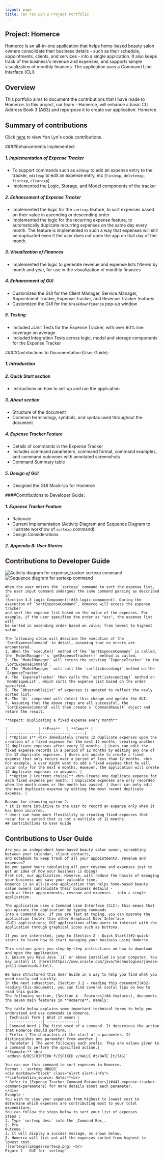 ```yaml
---
layout: page
title: Tan Yan Lyn's Project Portfolio
---
```


## Project: Homerce
Homerce is an all-in-one application that helps home-based beauty salon owners consolidate their business details - 
such as their schedule, appointments, clients, and services - into a single application. It also keeps track of the business's
revenue and expenses, and supports simple visualization of monthly finances.
The application uses a Command Line Interface (CLI).

## Overview
This portfolio aims to document the contributions that I have made to Homerce. In this project, our team - Homerce,
will enhance a basic CLI Address Book 3 (AB3) and repurpose it to create our application: Homerce.

## Summary of contributions

Click [here](https://nus-cs2103-ay2021s1.github.io/tp-dashboard/#breakdown=true&search=&sort=groupTitle&sortWithin=title&since=2020-08-14&timeframe=commit&mergegroup=&groupSelect=groupByRepos&checkedFileTypes=docs~functional-code~test-code~other&tabOpen=true&tabType=authorship&tabAuthor=yanlynnnnn&tabRepo=AY2021S1-CS2103T-W13-3%2Ftp%5Bmaster%5D&authorshipIsMergeGroup=false&authorshipFileTypes=docs~functional-code~test-code)
to view Yan Lyn's code contributions.

####Enhancements Implemented: <br>
##### 1. Implementation of Expense Tracker <br>
* To support commands such as `addexp` to add an expense entry to the tracker,
`editexp` to edit an expense entry,
etc (`findexp`, `deleteexp`, `listexp`, `clearexp`)
* Implemented the Logic, Storage, and Model components of the tracker

##### 2. Enhancement of Expense Tracker <br>
* Implemented the logic for the `sortexp` feature, to sort expenses based on their value in ascending
or descending order
* Implemented the logic for the recurring expense feature, 
to automatically duplicate recurring expenses on the same day every month. The feature is implemented in such a way that
expenses will still be duplicated even if the user does not open the app on that day of the month.

##### 3. Visualization of Finances
* Implemented the logic to generate revenue and expense lists filtered by month and year,
for use in the visualization of monthly finances

##### 4. Enhancement of GUI
* Customized the GUI for the Client Manager, Service Manager, Appointment Tracker,
Expense Tracker, and Revenue Tracker features
* Customized the GUI for the `breakdownfinance` pop-up window

##### 5. Testing
* Included JUnit Tests for the Expense Tracker, with over 90% line coverage on average
* Included Integration Tests across logic, model and storage components for the Expense Tracker

####Contributions to Documentation (User Guide): <br>
##### 1. Introduction
##### 2. Quick Start section
* Instructions on how to set-up and run the application
##### 3. About section
* Structure of the document
* Common terminology, symbols, and syntax used throughout the document
##### 4. Expense Tracker Feature
 * Details of commands in the Expense Tracker 
 * Includes command parameters, command format, command examples, and command outcomes with annotated screenshots
 * Command Summary table
##### 5. Design of GUI
* Designed the GUI Mock-Up for Homerce

####Contributions to Developer Guide: <br>
##### 1. Expense Tracker Feature
* Rationale
* Current Implementation (Activity Diagram and Sequence Diagram to illustrate workflow of  `sortexp` command)
* Design Considerations
##### 2. Appendix B: User Stories

## Contributions to Developer Guide

![Activity diagram for expense_tracker sortexp command](images/SortExpenseActivityDiagram.png)
![Sequence diagram for sortexp command](images/SortExpenseSD.png)

```
When the user enters the `sortexp` command to sort the expense list, the user input command undergoes the same command parsing as described in
[Section 3.3 Logic Component](#33-logic-component). During the execution of `SortExpenseCommand`, Homerce will access the expense tracker
and sort the expense list based on the value of the expenses. For example, if the user specifies the order as "asc", the expense list will
be sorted in ascending order based on value, from lowest to highest value.

The following steps will describe the execution of the `SortExpenseCommand` in detail, assuming that no errors are encountered.
1. When the `execute()` method of the `SortExpenseCommand` is called, the `ModelManager`'s `getExpenseTracker()` method is called.
2. The `ModelManager` will return the existing `ExpenseTracker` to the `SortExpenseCommand`.
3. The `ModelManager` will call the `sort(isAsceding)` method on the `ExpenseTracker`.
4. The `ExpenseTracker` then calls the `sort(isAscending)` method on `NonUniqueList`, which sorts the expense list based on the order specified.
5. The `ObservableList` of expenses is updated to reflect the newly sorted list.
6. The `Ui` component will detect this change and update the GUI.
7. Assuming that the above steps are all successful, the `SortExpenseCommand` will then create a `CommandResult` object and return the result.
```
```
**Aspect: Duplicating a fixed expense every month**

|              | **Pros**   | **Cons** |
| -------------|-------------| -----|
| **Option 1** <br> Immediately create 12 duplicate expenses upon the creation of a fixed expense for the next 12 months, creating another 12 duplicate expenses after every 12 months. | Users can edit the fixed expense records in a period of 12 months by editing any one of the 12 duplicate expenses. | Users are unable to create a fixed expense that only recurs over a period of less than 12 months. <br> For example, a user might want to add a fixed expense that he will incur only for the next 6 months. However, the application will create 12 duplicate expenses in advance. |
| **Option 2 (current choice)** <br> Create one duplicate expense for each fixed expense per month. | Duplicate expenses are only recorded when the month comes or the month has passed. | Users can only edit the next duplicate expense by editing the most recent duplicate expense. |

Reason for choosing option 2:
* It is more intuitive to the user to record an expense only when it has been incurred.
* Users can have more flexibility in creating fixed expenses that recur for a period that is not a multiple of 12 months.
## Contributions to User Guide
```

## Contributions to User Guide
```
Are you an independent home-based beauty salon owner, scrambling between your calendar, client contacts, 
and notebook to keep track of all your appointments, revenue and expenses? 
Do you spend hours tabulating all your revenue and expenses just to get an idea of how your business is doing?
Fret not, our application, Homerce, will reduce the hassle of managing your business and save your valuable time. 
Homerce is an all-in-one application that helps home-based beauty salon owners consolidate their business details - 
such as their appointments, revenue and expenses - into a single application. 

The application uses a Command Line Interface (CLI); this means that you operate the application by typing commands 
into a Command Box. If you are fast at typing, you can operate the application faster than other Graphical User Interface 
(GUI) applications; GUI applications allow users to interact with the application through graphical icons such as buttons.

If you are interested, jump to [Section 2 - Quick Start](#2-quick-start) to learn how to start managing your business using Homerce.
```
```
This section gives you step-by-step instructions on how to download and open the application.
1. Ensure you have Java `11` or above installed in your Computer. You may install it [here](https://www.oracle.com/java/technologies/javase-jdk11-downloads.html). 
```
```
We have structured this User Guide in a way to help you find what you need easily and quickly. 
In the next subsection, [Section 3.2 - reading this document](#32-reading-this-document), you can find several useful tips on how to read this guide.
The following section, [Section 4 - Features](#4-features), documents the seven main features in **Homerce**, namely:
```
```$xslt
The table below explains some important technical terms to help you understand and use commands in Homerce.
| Technical Term | What it means |
| ---------------| --------------|
| Command Word | The first word of a command. It determines the action that Homerce should perform. |
| Prefix | The characters at the start of a parameter. It distinguishes one parameter from another.|
| Parameter | The word following each prefix. They are values given to a command to perform the specified action.|
**Example:** <br>
`addexp d/DESCRIPTION f/ISFIXED v/VALUE dt/DATE [t/TAG]`
```
```
You can use this command to sort expenses in Homerce.
Format : `sortexp ORDER`
<div markdown="block" class="alert alert-info">
**:information_source: Note:**<br>
* Refer to [Expense Tracker Command Parameters](#441-expense-tracker-command-parameters) for more details about each parameter.
</div>
Example :
You wish to view your expenses from highest to lowest cost to determine which expenses are contributing most to your total expenditure.
You can follow the steps below to sort your list of expenses.
Steps :
1. Type `sortexp desc` into the _Command Box_.
2. Pre
Outcome :
1. It will display a success message, as shown below.
2. Homerce will list out all the expenses sorted from highest to lowest cost.
![sortexp](images/sortexp.png) <br>
Figure 1 - GUI for `sortexp`
```

